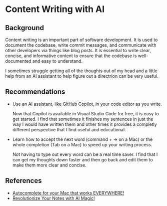 # Content Writing with AI

## Background

Content writing is an important part of software development. It is used to document the codebase, write commit messages, and communicate with other developers via things like blog posts. It is essential to write clear, concise, and informative content to ensure that the codebase is well-documented and easy to understand.

I sometimes struggle getting all of the thoughts out of my head and a little help from an AI assistant to help figure out a directrion can be very useful.

## Recommendations
- Use an AI assistant, like GitHub Copilot, in your code editor as you write.

    Now that Copilot is available in Visual Studio Code for free, it is easy to get started. I find that sometimes it finishes my sentences in just the way I would have written them and other times it provides a completly different perspective that I find useful and educational.

- Learn how to accept the next word (command + -> on a Mac) or the whole completion (Tab on a Mac) to speed up your writing process.

    Not having to type out every word can be a real time saver. I find that I can get my thoughts down faster and then go back and edit them to make them more clear and concise.

## References
- [Autocomplete for your Mac that works EVERYWHERE!](https://youtu.be/txl7NivFcuY?si=wQeZa7H0muZ60cNk)
- [Revolutionize Your Notes with AI Magic!](https://youtu.be/bQ00X1Y6-YQ?si=gfUsnMQXFP5E_3VV)
